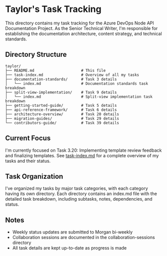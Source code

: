 # Taylor's Task Tracking

This directory contains my task tracking for the Azure DevOps Node API Documentation Project. As the Senior Technical Writer, I'm responsible for establishing the documentation architecture, content strategy, and technical standards.

## Directory Structure

```
taylor/
├── README.md                     # This file
├── task-index.md                 # Overview of all my tasks
├── documentation-standards/      # Task 3 details
│   └── index.md                  # Documentation standards task breakdown
├── split-view-implementation/    # Task 9 details
│   └── index.md                  # Split-view implementation task breakdown
├── getting-started-guide/        # Task 5 details
├── api-reference-framework/      # Task 6 details
├── architecture-overview/        # Task 20 details
├── migration-guides/             # Task 29 details
└── contributors-guide/           # Task 39 details
```

## Current Focus

I'm currently focused on Task 3.20: Implementing template review feedback and finalizing templates. See [task-index.md](./task-index.md) for a complete overview of my tasks and their status.

## Task Organization

I've organized my tasks by major task categories, with each category having its own directory. Each directory contains an index.md file with the detailed task breakdown, including subtasks, notes, dependencies, and status.

## Notes

- Weekly status updates are submitted to Morgan bi-weekly
- Collaboration sessions are documented in the collaboration-sessions directory
- All task details are kept up-to-date as progress is made 
